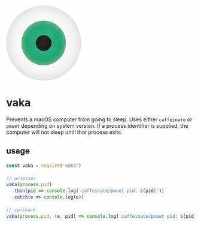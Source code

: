 <img src="https://raw.githubusercontent.com/rogerbf/vaka/master/vaka-400x400.png" width="200px" height="200px">

# vaka
Prevents a macOS computer from going to sleep. Uses either `caffeinate` or `pmset` depending on system version. If a process identifier is supplied, the computer will not sleep until that process exits.

## usage

``` javascript
const vaka = require('vaka')

// promises
vaka(process.pid)
  .then(pid => console.log(`caffeinate/pmset pid: ${pid}`))
  .catch(e => console.log(e))

// callback
vaka(process.pid, (e, pid) => console.log(`caffeinate/pmset pid: ${pid}`))
```
